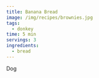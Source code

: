 ```yaml
---
title: Banana Bread
image: /img/recipes/brownies.jpg
tags:
  - donkey
time: 5 min
servings: 3
ingredients:
  - bread
---
```

D﻿og